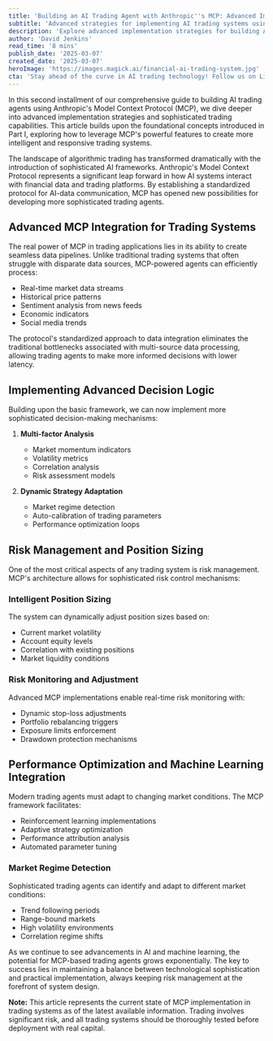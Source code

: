 ```yaml
---
title: 'Building an AI Trading Agent with Anthropic''s MCP: Advanced Implementation Strategies'
subtitle: 'Advanced strategies for implementing AI trading systems using Anthropic''s Model Context Protocol'
description: 'Explore advanced implementation strategies for building AI trading agents using Anthropic''s Model Context Protocol (MCP). Learn about sophisticated data pipelines, risk management systems, and machine learning integration for modern algorithmic trading platforms.'
author: 'David Jenkins'
read_time: '8 mins'
publish_date: '2025-03-07'
created_date: '2025-03-07'
heroImage: 'https://images.magick.ai/financial-ai-trading-system.jpg'
cta: 'Stay ahead of the curve in AI trading technology! Follow us on LinkedIn for regular updates on advanced trading systems and MCP implementations.'
---
```


In this second installment of our comprehensive guide to building AI trading agents using Anthropic's Model Context Protocol (MCP), we dive deeper into advanced implementation strategies and sophisticated trading capabilities. This article builds upon the foundational concepts introduced in Part I, exploring how to leverage MCP's powerful features to create more intelligent and responsive trading systems.

The landscape of algorithmic trading has transformed dramatically with the introduction of sophisticated AI frameworks. Anthropic's Model Context Protocol represents a significant leap forward in how AI systems interact with financial data and trading platforms. By establishing a standardized protocol for AI-data communication, MCP has opened new possibilities for developing more sophisticated trading agents.

## Advanced MCP Integration for Trading Systems

The real power of MCP in trading applications lies in its ability to create seamless data pipelines. Unlike traditional trading systems that often struggle with disparate data sources, MCP-powered agents can efficiently process:

- Real-time market data streams
- Historical price patterns
- Sentiment analysis from news feeds
- Economic indicators
- Social media trends

The protocol's standardized approach to data integration eliminates the traditional bottlenecks associated with multi-source data processing, allowing trading agents to make more informed decisions with lower latency.

## Implementing Advanced Decision Logic

Building upon the basic framework, we can now implement more sophisticated decision-making mechanisms:

1. **Multi-factor Analysis**
   - Market momentum indicators
   - Volatility metrics
   - Correlation analysis
   - Risk assessment models

2. **Dynamic Strategy Adaptation**
   - Market regime detection
   - Auto-calibration of trading parameters
   - Performance optimization loops

## Risk Management and Position Sizing

One of the most critical aspects of any trading system is risk management. MCP's architecture allows for sophisticated risk control mechanisms:

### Intelligent Position Sizing

The system can dynamically adjust position sizes based on:
- Current market volatility
- Account equity levels
- Correlation with existing positions
- Market liquidity conditions

### Risk Monitoring and Adjustment

Advanced MCP implementations enable real-time risk monitoring with:
- Dynamic stop-loss adjustments
- Portfolio rebalancing triggers
- Exposure limits enforcement
- Drawdown protection mechanisms

## Performance Optimization and Machine Learning Integration

Modern trading agents must adapt to changing market conditions. The MCP framework facilitates:
- Reinforcement learning implementations
- Adaptive strategy optimization
- Performance attribution analysis
- Automated parameter tuning

### Market Regime Detection

Sophisticated trading agents can identify and adapt to different market conditions:
- Trend following periods
- Range-bound markets
- High volatility environments
- Correlation regime shifts

As we continue to see advancements in AI and machine learning, the potential for MCP-based trading agents grows exponentially. The key to success lies in maintaining a balance between technological sophistication and practical implementation, always keeping risk management at the forefront of system design.

**Note:** This article represents the current state of MCP implementation in trading systems as of the latest available information. Trading involves significant risk, and all trading systems should be thoroughly tested before deployment with real capital.